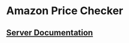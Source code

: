 # Amazon Price Checker

## [Server Documentation](https://github.com/benAkehurst/amazon-price-checker/tree/master/server#amazon-price-checker-nodejs-api-server)
